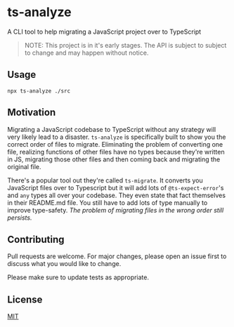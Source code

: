 # ts-analyze

A CLI tool to help migrating a JavaScript project over to TypeScript

> NOTE: This project is in it's early stages. The API is subject to
> subject to change and may happen without notice.

## Usage

```shell
npx ts-analyze ./src
```

## Motivation

Migrating a JavaScript codebase to TypeScript without any strategy will very likely
lead to a disaster. `ts-analyze` is specifically built to show you the correct order of files to migrate. Eliminating the problem of converting one file, realizing functions of other files have no types because they're written in JS, migrating those other files and then coming back and migrating the original file.

There's a popular tool out they're called `ts-migrate`. It converts you JavaScript
files over to Typescript but it will add lots of `@ts-expect-error`'s and `any` types
all over your codebase. They even state that fact themselves in their README.md file. You still have to add lots of type manually to improve type-safety. _The problem of
migrating files in the wrong order still persists._

## Contributing

Pull requests are welcome. For major changes, please open an issue first
to discuss what you would like to change.

Please make sure to update tests as appropriate.

## License

[MIT](./LICENSE.md)
